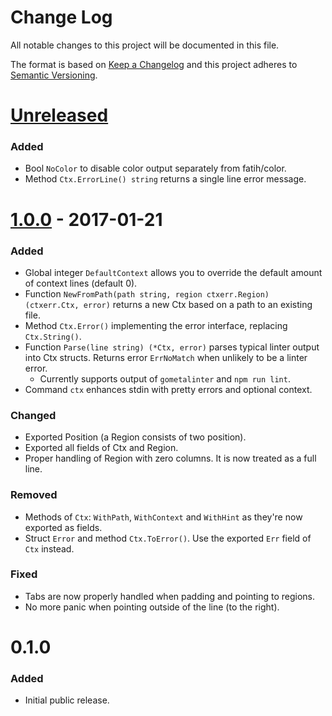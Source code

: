 Change Log
==========

All notable changes to this project will be documented in this file.

The format is based on [Keep a Changelog](http://keepachangelog.com/) and this
project adheres to [Semantic Versioning](http://semver.org/).


[Unreleased]
============

### Added

- Bool `NoColor` to disable color output separately from fatih/color.
- Method `Ctx.ErrorLine() string` returns a single line error message.


[1.0.0] - 2017-01-21
====================

### Added

- Global integer `DefaultContext` allows you to override the default amount of
  context lines (default 0).
- Function `NewFromPath(path string, region ctxerr.Region) (ctxerr.Ctx, error)`
  returns a new Ctx based on a path to an existing file.
- Method `Ctx.Error()` implementing the error interface, replacing `Ctx.String()`.
- Function `Parse(line string) (*Ctx, error)` parses typical linter output into
  Ctx structs.
  Returns error `ErrNoMatch` when unlikely to be a linter error.
  - Currently supports output of `gometalinter` and `npm run lint`.
- Command `ctx` enhances stdin with pretty errors and optional context.

### Changed

- Exported Position (a Region consists of two position).
- Exported all fields of Ctx and Region.
- Proper handling of Region with zero columns. It is now treated as a full line.

### Removed

- Methods of `Ctx`: `WithPath`, `WithContext` and `WithHint` as they're now exported as fields.
- Struct `Error` and method `Ctx.ToError()`. Use the exported `Err` field of `Ctx` instead.

### Fixed

- Tabs are now properly handled when padding and pointing to regions.
- No more panic when pointing outside of the line (to the right).


0.1.0
=====

### Added

- Initial public release.


[Unreleased]: https://github.com/nochso/ctxerr/compare/1.0.0...HEAD
[1.0.0]: https://github.com/nochso/ctxerr/compare/0.1.0...1.0.0